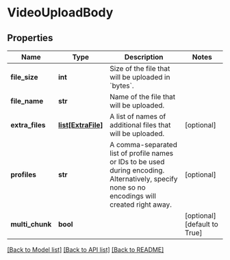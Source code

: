 # VideoUploadBody

## Properties
Name | Type | Description | Notes
------------ | ------------- | ------------- | -------------
**file_size** | **int** | Size of the file that will be uploaded in &#x60;bytes&#x60;. | 
**file_name** | **str** | Name of the file that will be uploaded. | 
**extra_files** | [**list[ExtraFile]**](ExtraFile.md) | A list of names of additional files that will be uploaded. | [optional] 
**profiles** | **str** | A comma-separated list of profile names or IDs to be used during encoding. Alternatively, specify none so no encodings will created right away. | [optional] 
**multi_chunk** | **bool** |  | [optional] [default to True]

[[Back to Model list]](../README.md#documentation-for-models) [[Back to API list]](../README.md#documentation-for-api-endpoints) [[Back to README]](../README.md)


